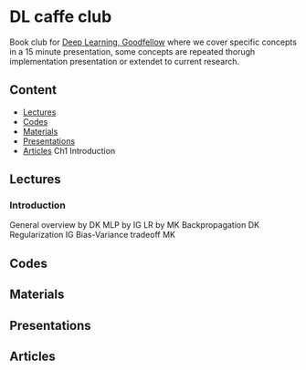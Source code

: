# DL caffe club
Book club for [Deep Learning, Goodfellow](https://www.deeplearningbook.org/) where we cover specific concepts in a 15 minute presentation, some concepts are repeated thorugh implementation presentation or extendet to current research. 

## Content
- [Lectures](#lectures)
- [Codes](#codes)
- [Materials](#materials)
- [Presentations](#presentations)
- [Articles](#articles)
Ch1 Introduction

## <a name='Lectures'></a>Lectures
### Introduction 
General overview by DK
MLP by IG
LR by MK
Backpropagation DK
Regularization IG
Bias-Variance tradeoff MK
## <a name='Codes'></a>Codes

## <a name='Materials'></a>Materials

## <a name='Presentations'></a>Presentations

## <a name='Articles'></a>Articles


